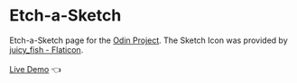 # Etch-a-Sketch
Etch-a-Sketch page for the [Odin Project](https://www.theodinproject.com/lessons/foundations-etch-a-sketch). The Sketch Icon was provided by [juicy_fish - Flaticon](https://www.flaticon.com/free-icons/sketch).<br /><br />
[Live Demo](https://anabilhoque.github.io/Etch-a-Sketch/) :point_left:
